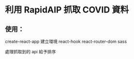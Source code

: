 # 利用 RapidAIP 抓取 COVID 資料

## 使用：

create-react-app 建立環境
react-hook
react-router-dom
sass

處理抓取到的 api 給予排序
